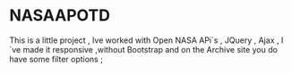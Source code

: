 # NASAAPOTD
This is a little project , Ive worked with Open NASA APi´s , JQuery , Ajax , I´ve made it responsive ,without Bootstrap and on the Archive site
you do have some filter options ;
